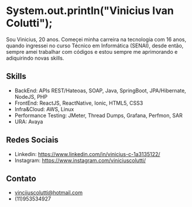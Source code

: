 # System.out.println("Vinicius Ivan Colutti");

Sou Vinicius, 20 anos. 
Começei minha carreira na tecnologia com 16 anos, quando ingressei no curso Técnico em Informática (SENAI), desde então, sempre amei trabalhar com códigos e estou sempre me aprimorando e adiquirindo novas skills.

## Skills

- BackEnd: APIs REST/Hateoas, SOAP, Java, SpringBoot, JPA/Hibernate, NodeJS, PHP
- FrontEnd: ReactJS, ReactNative, Ionic, HTML5, CSS3
- Infra&Cloud: AWS, Linux
- Performance Testing: JMeter, Thread Dumps, Grafana, Perfmon, SAR
- URA: Avaya

## Redes Sociais

- Linkedin: https://www.linkedin.com/in/vinicius-c-1a3135122/
- Instagram: https://www.instagram.com/viniciuscolutti/

## Contato

- vinciiuscolutti@hotmail.com
- (11)953534927
